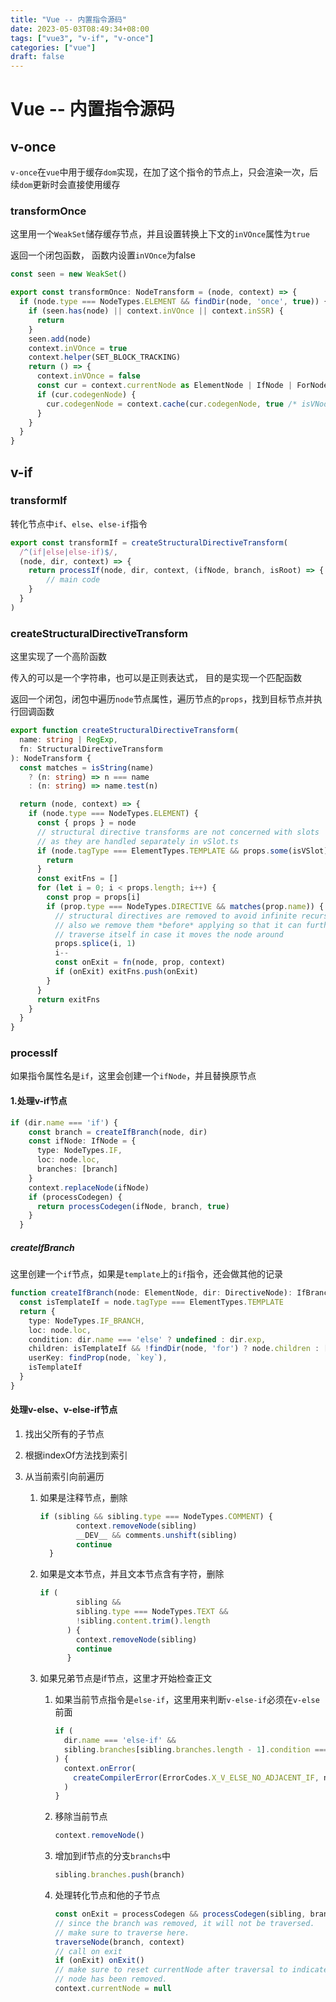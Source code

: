 ```yaml
---
title: "Vue -- 内置指令源码"
date: 2023-05-03T08:49:34+08:00
tags: ["vue3", "v-if", "v-once"]
categories: ["vue"]
draft: false
---
```







# Vue -- 内置指令源码





## v-once

`v-once`在`vue`中用于缓存`dom`实现，在加了这个指令的节点上，只会渲染一次，后续`dom`更新时会直接使用缓存



### transformOnce



这里用一个`WeakSet`储存缓存节点，并且设置转换上下文的`inVOnce`属性为`true`

返回一个闭包函数， 函数内设置`inVOnce`为false



```ts
const seen = new WeakSet()

export const transformOnce: NodeTransform = (node, context) => {
  if (node.type === NodeTypes.ELEMENT && findDir(node, 'once', true)) {
    if (seen.has(node) || context.inVOnce || context.inSSR) {
      return
    }
    seen.add(node)
    context.inVOnce = true
    context.helper(SET_BLOCK_TRACKING)
    return () => {
      context.inVOnce = false
      const cur = context.currentNode as ElementNode | IfNode | ForNode
      if (cur.codegenNode) {
        cur.codegenNode = context.cache(cur.codegenNode, true /* isVNode */)
      }
    }
  }
}
```



## v-if



### transformIf

转化节点中`if`、`else`、`else-if`指令

```ts
export const transformIf = createStructuralDirectiveTransform(
  /^(if|else|else-if)$/,
  (node, dir, context) => {
    return processIf(node, dir, context, (ifNode, branch, isRoot) => {
    	// main code
    }
  }
)
```



### createStructuralDirectiveTransform



这里实现了一个高阶函数

传入的可以是一个字符串，也可以是正则表达式， 目的是实现一个匹配函数

返回一个闭包，闭包中遍历`node`节点属性，遍历节点的`props`，找到目标节点并执行回调函数

```ts
export function createStructuralDirectiveTransform(
  name: string | RegExp,
  fn: StructuralDirectiveTransform
): NodeTransform {
  const matches = isString(name)
    ? (n: string) => n === name
    : (n: string) => name.test(n)

  return (node, context) => {
    if (node.type === NodeTypes.ELEMENT) {
      const { props } = node
      // structural directive transforms are not concerned with slots
      // as they are handled separately in vSlot.ts
      if (node.tagType === ElementTypes.TEMPLATE && props.some(isVSlot)) {
        return
      }
      const exitFns = []
      for (let i = 0; i < props.length; i++) {
        const prop = props[i]
        if (prop.type === NodeTypes.DIRECTIVE && matches(prop.name)) {
          // structural directives are removed to avoid infinite recursion
          // also we remove them *before* applying so that it can further
          // traverse itself in case it moves the node around
          props.splice(i, 1)
          i--
          const onExit = fn(node, prop, context)
          if (onExit) exitFns.push(onExit)
        }
      }
      return exitFns
    }
  }
}

```



### processIf

如果指令属性名是`if`，这里会创建一个`ifNode`，并且替换原节点

#### 1.处理v-if节点

```ts
if (dir.name === 'if') {
    const branch = createIfBranch(node, dir)
    const ifNode: IfNode = {
      type: NodeTypes.IF,
      loc: node.loc,
      branches: [branch]
    }
    context.replaceNode(ifNode)
    if (processCodegen) {
      return processCodegen(ifNode, branch, true)
    }
  }
```



##### createIfBranch

这里创建一个`if`节点，如果是`template`上的`if`指令，还会做其他的记录

```ts
function createIfBranch(node: ElementNode, dir: DirectiveNode): IfBranchNode {
  const isTemplateIf = node.tagType === ElementTypes.TEMPLATE
  return {
    type: NodeTypes.IF_BRANCH,
    loc: node.loc,
    condition: dir.name === 'else' ? undefined : dir.exp,
    children: isTemplateIf && !findDir(node, 'for') ? node.children : [node],
    userKey: findProp(node, `key`),
    isTemplateIf
  }
}
```



#### 处理v-else、v-else-if节点

1. 找出父所有的子节点

2. 根据indexOf方法找到索引

3. 从当前索引向前遍历

   1. 如果是注释节点，删除

      ```ts
      if (sibling && sibling.type === NodeTypes.COMMENT) {
              context.removeNode(sibling)
              __DEV__ && comments.unshift(sibling)
              continue
        }
      ```

   2. 如果是文本节点，并且文本节点含有字符，删除

      ```ts
      if (
              sibling &&
              sibling.type === NodeTypes.TEXT &&
              !sibling.content.trim().length
            ) {
              context.removeNode(sibling)
              continue
            }
      ```

   3. 如果兄弟节点是if节点，这里才开始检查正文

      1. 如果当前节点指令是`else-if`，这里用来判断`v-else-if`必须在`v-else`前面

         ```ts
         if (
           dir.name === 'else-if' &&
           sibling.branches[sibling.branches.length - 1].condition === undefined
         ) {
           context.onError(
             createCompilerError(ErrorCodes.X_V_ELSE_NO_ADJACENT_IF, node.loc)
           )
         }
         ```

      2. 移除当前节点

         ```ts
         context.removeNode()
         ```

      3. 增加到if节点的分支`branchs`中

         ```ts
         sibling.branches.push(branch)
         ```

      4. 处理转化节点和他的子节点

         ```ts
         const onExit = processCodegen && processCodegen(sibling, branch, false)
         // since the branch was removed, it will not be traversed.
         // make sure to traverse here.
         traverseNode(branch, context)
         // call on exit
         if (onExit) onExit()
         // make sure to reset currentNode after traversal to indicate this
         // node has been removed.
         context.currentNode = null
         ```

         

